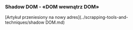### Shadow DOM - «DOM wewnątrz DOM»

[Artykuł przeniesiony na nowy adres](../scrapping-tools-and-techniques/shadow DOM.md)